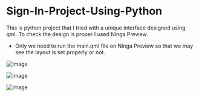 # Sign-In-Project-Using-Python

This is python project that I tried with a unique interface designed using qml.
To check the design is proper I used Ninga Preview.
 - Only we need to run the main.qml file on Ninga Preview so that we may see the layout is set properly or not.

![image](https://user-images.githubusercontent.com/64890495/131785868-c6613a8c-588b-42f2-9279-63081efc2f10.png)

![image](https://user-images.githubusercontent.com/64890495/131785999-c79c711d-1172-43f8-be94-c4e3c79cf56f.png)

![image](https://user-images.githubusercontent.com/64890495/131786040-da97d53e-3b2e-43e5-9167-7c2092fa8811.png)
